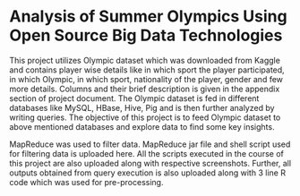 # Analysis of Summer Olympics Using Open Source Big Data Technologies
This project utilizes Olympic dataset which was downloaded from Kaggle and contains player wise details like in which sport the player participated, in
which Olympic, in which sport, nationality of the player, gender and few more details. Columns and their brief description is given in the appendix section of project document. The
Olympic dataset is fed in different databases like MySQL, HBase, Hive, Pig and is then further analyzed by writing queries. The objective of this project is to feed Olympic dataset to above mentioned databases and explore data to find some key insights.

MapReduce was used to filter data. MapReduce jar file and shell script used for filtering data is uploaded here. All the scripts executed in the course of this project are also uploaded
along with respective screenshots. Further, all outputs obtained from query execution is also uploaded along with 3 line R code which was used for pre-processing.
